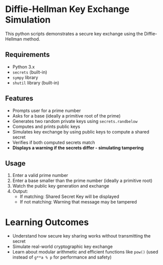 # Diffie-Hellman Key Exchange Simulation
This python scripts demonstrates a secure key exchange using the Diffie-Hellman method.

## Requirements
- Python 3.x
- `secrets` (built-in)
- `sympy` library
- `shutil` library (built-in)

## Features
- Prompts user for a prime number
- Asks for a base (ideally a primitive root of the prime)
- Generates two random private keys using `secrets.randbelow`
- Computes and prints public keys
- Simulates key exchange by using public keys to compute a shared secret
- Verifies if both computed secrets match
- **Displays a warning if the secrets differ - simulating tampering**

## Usage
1. Enter a valid prime number
2. Enter a base smaller than the prime number (ideally a primitive root)
3. Watch the public key generation and exchange
4. Output:
    - If matching: Shared Secret Key will be displayed
    - If not matching: Warning that message may be tampered

# Learning Outcomes
- Understand how secure key sharing works without transmitting the secret
- Simulate real-world cryptographic key exchange
- Learn about modular arithmetic and efficient functions like `pow()` (used instead of `g**a % p` for performance and safety)